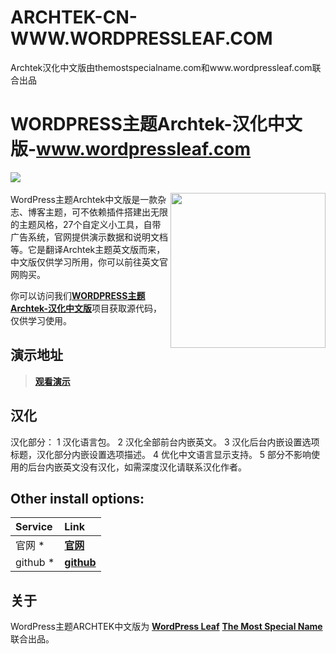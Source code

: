 # ARCHTEK-CN-WWW.WORDPRESSLEAF.COM
Archtek汉化中文版由themostspecialname.com和www.wordpressleaf.com联合出品

# WORDPRESS主题Archtek-汉化中文版-www.wordpressleaf.com
[![](http://www.wordpressleaf.com/logo.png)](http://www.wordpressleaf.com/)
<br/><br/> 
<a href="http://www.wordpressleaf.com/2016_1188.html"><img align="right" src="http://www.wordpressleaf.com/logo-app.png" width="248" height="auto"/></a>
WordPress主题Archtek中文版是一款杂志、博客主题，可不依赖插件搭建出无限的主题风格，27个自定义小工具，自带广告系统，官网提供演示数据和说明文档等。它是翻译Archtek主题英文版而来，中文版仅供学习所用，你可以前往英文官网购买。



你可以访问我们[**WORDPRESS主题Archtek-汉化中文版**](https://github.com/yehaicao/ARCHTEK-CN-WWW.WORDPRESSLEAF.COM)项目获取源代码，仅供学习使用。

## 演示地址
> [**观看演示**](http://www.wordpressleaf.com/2016_1188.html)


## 汉化
汉化部分：
1 汉化语言包。
2 汉化全部前台内嵌英文。
3 汉化后台内嵌设置选项标题，汉化部分内嵌设置选项描述。
4 优化中文语言显示支持。
5 部分不影响使用的后台内嵌英文没有汉化，如需深度汉化请联系汉化作者。



## Other install options:

Service     | Link
:---------- | :-------------------------------------------------------------------------------------------------------------------------------------------------------------------------------
官网 *      | [**官网**](http://www.wordpressleaf.com/)
github *    | [**github**](https://github.com/yehaicao/ARCHTEK-CN-WWW.WORDPRESSLEAF.COM)


## 关于
WordPress主题ARCHTEK中文版为 [**WordPress Leaf**](http://www.wordpressleaf.com/) [**The Most Special Name**](http://themostspecialname.com/) 联合出品。
